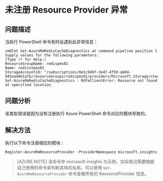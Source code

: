<properties
	pageTitle="未注册 Resource Provider 异常"
	description="通过注册 Resource Provicder 解决使用 PowerShell 出现模块未注册的异常"
	service=""
	resource=""
	authors=""
	displayOrder=""
	selfHelpType=""
	supportTopicIds=""
	productPesIds=""
	resourceTags="PowerShell, Reource Provider"
	cloudEnvironments="MoonCake" />
<tags
	ms.service="na-aog"
	ms.date=""
	wacn.date="01/12/2017" />
# 未注册 Resource Provider 异常
## **问题描述**

当执行 PowerShell 命令有时会遇到此异常信息：

	cmdlet Set-AzureRmRedisCacheDiagnostics at command pipeline position 1
	Supply values for the following parameters:
	(Type !? for Help.)
	ResourceGroupName: redispms01
	Name: redisstpms01
	StorageAccountId: "/subscriptions/8e1c9497-3e47-4f59-ab04-943aa4661a7b/resourceGroups/redispms01/providers/Microsoft.Storage/storageAccounts/redis01storagearm"
	Set-AzureRmRedisCacheDiagnostics : RdfeClientError: Resource not found at specified location.

## **问题分析**

该类型错误是因为没有注册执行 Azure PowerShell 命令对应的模块导致的。

## **解决方法**

执行以下命令注册相应的模块 : 

	Register-AzureRmResourceProvider -ProviderNamespace microsoft.insights

>[AZURE.NOTE] 该命令中 microsoft.insights 为示例，实际情况需要根据自己使用的命令来判断具体的名称。可以使用 `Get-AzureRmResourceProvider` 命令查看所有的 ResourceProvider 信息。
